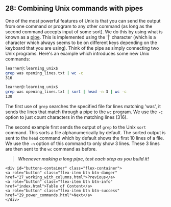 ## 28: Combining Unix commands with pipes

One of the most powerful features of Unix is that you can send the output from one command or program to any other command (as long as the second command accepts input of some sort). We do this by using what is known as a [pipe][]. This is implemented using the '|' character (which is a character which always seems to be on different keys depending on the keyboard that you are using). Think of the pipe as simply connecting two Unix programs. Here's an example which introduces some new Unix commands:

```bash
learner@:learning_unix$ 
grep was opening_lines.txt | wc -c
316

learner@:learning_unix$
grep was opening_lines.txt | sort | head -n 3 | wc -c
130
```

The first use of `grep` searches the specified file for lines matching 'was', it sends the lines that match through a pipe to the `wc` program. We use the `-c` option to just count characters in the matching lines (316).

The second example first sends the output of `grep` to the Unix `sort` command. This sorts a file alphanumerically by default. The sorted output is sent to the `head` command which by default shows the first 10 lines of a file. We use the `-n` option of this command to only show 3 lines. These 3 lines are then sent to the `wc` command as before.

>***Whenever making a long pipe, test each step as you build it!***

[pipe]: https://en.wikipedia.org/wiki/Pipe_(Unix)

```{=html}	
<div id="buttons-container" class="flex-container">
<a role="button" class="flex-item btn btn-danger" href="27_working_with_columns.html">Previous</a> 
<a role="button" class="flex-item btn btn-info" href="index.html">Table of Content</a> 
<a role="button" class="flex-item btn btn-success" href="29_power_commands.html">Next</a>
</div>
```